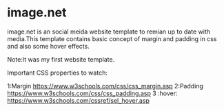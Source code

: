 # image.net
image.net is an social meida website template to remian up to date with media.This template contains basic concept of margin and padding in css and also some hover effects.


Note:It was my first website template.



Important CSS properties to watch:

1:Margin
https://www.w3schools.com/css/css_margin.asp
2:Padding
https://www.w3schools.com/css/css_padding.asp
3 :hover:
https://www.w3schools.com/cssref/sel_hover.asp
